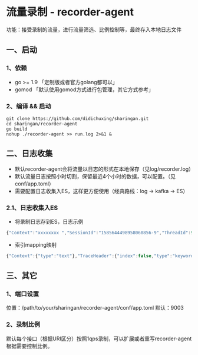 # 流量录制 - recorder-agent

功能：接受录制的流量，进行流量筛选、比例控制等，最终存入本地日志文件

## 一、启动

### 1、依赖

* go >= 1.9  「定制版或者官方golang都可以」
* gomod      「默认使用gomod方式进行包管理，其它方式参考」

### 2、编译 && 启动

```shell
git clone https://github.com/didichuxing/sharingan.git
cd sharingan/recorder-agent
go build
nohup ./recorder-agent >> run.log 2>&1 &
```

## 二、日志收集

* 默认recorder-agent会将流量以日志的形式在本地保存（见log/recorder.log）
* 默认流量日志按照小时切割，保留最近4个小时的数据，可以配置。（见conf/app.toml）
* 需要配置日志收集入ES，这样更方便使用（经典路线：log -> kafka -> ES）

### 2.1、日志收集入ES

* 将录制日志存到ES，日志示例

``` js
{"Context":"xxxxxxxx ","SessionId":"1585644498958060856-9","ThreadId":9,"TraceHeader":null,"NextSessionId":"1585644498959300110-9","CallFromInbound":{"ActionIndex":0,"OccurredAt":1585644498958075085,"ActionType":"CallFromInbound","Peer":{"IP":"::1","Port":52844,"Zone":""},"UnixAddr":{"Name":"","Net":""},"Request":"GET / HTTP/1.1\r\nHost: localhost:9999\r\nUser-Agent: curl/7.54.0\r\nAccept: */*\r\n\r\n"},"ReturnInbound":{"ActionIndex":1,"OccurredAt":1585644498958953830,"ActionType":"ReturnInbound","Response":"HTTP/1.1 200 OK\r\nDate: Tue, 31 Mar 2020 08:48:18 GMT\r\nContent-Length: 13\r\nContent-Type: text/plain; charset=utf-8\r\n\r\nHello world!\n"},"Actions":[{"ActionIndex":0,"OccurredAt":1585644498958681859,"ActionType":"CallOutbound","SocketFD":8,"Peer":{"IP":"127.0.0.1","Port":8888,"Zone":""},"ResponseTime":1585644498958887823,"UnixAddr":{"Name":"","Net":""},"Request":"GET / HTTP/1.1\r\nHost: 127.0.0.1:8888\r\nUser-Agent: Go-http-client/1.1\r\nAccept-Encoding: gzip\r\n\r\n","Response":"HTTP/1.1 200 OK\r\nDate: Tue, 31 Mar 2020 08:48:18 GMT\r\nContent-Length: 12\r\nContent-Type: text/plain; charset=utf-8\r\n\r\nHello test!\n","CSpanId":""},{"ActionIndex":1,"OccurredAt":1585644498958953830,"ActionType":"ReturnInbound","Response":"HTTP/1.1 200 OK\r\nDate: Tue, 31 Mar 2020 08:48:18 GMT\r\nContent-Length: 13\r\nContent-Type: text/plain; charset=utf-8\r\n\r\nHello world!\n"}],"TraceId":"","SpanId":""}
```

* 索引mapping映射

``` js
{"Context":{"type":"text"},"TraceHeader":{"index":false,"type":"keyword"},"ThreadId":{"type":"long"},"Actions":{"properties":{"Response":{"type":"text"},"UnixAddr":{"dynamic":"false","type":"object","enabled":false},"ActionType":{"type":"keyword"},"CSpanId":{"type":"keyword"},"OccurredAt":{"type":"long"},"Content":{"type":"text"},"FileName":{"type":"text"},"Peer":{"type":"object","enabled":false},"Request":{"type":"text","doc_values":false},"SocketFD":{"type":"long"},"ActionIndex":{"type":"long"},"ResponseTime":{"type":"long"}}},"ReturnInbound":{"properties":{"Response":{"type":"text"},"ActionType":{"type":"keyword"},"OccurredAt":{"type":"long"},"ActionIndex":{"type":"long"}}},"NextSessionId":{"type":"keyword"},"TraceId":{"type":"keyword"},"message":{"index":false,"type":"keyword","doc_values":false},"CallFromInbound":{"properties":{"UnixAddr":{"dynamic":"false","type":"object","enabled":false},"ActionType":{"type":"keyword"},"OccurredAt":{"type":"long"},"Peer":{"type":"object","enabled":false},"Request":{"type":"text"},"ActionIndex":{"type":"long"}}},"SessionId":{"type":"keyword"},"SpanId":{"type":"long"}}
```

## 三、其它

### 1、端口设置

位置：/path/to/your/sharingan/recorder-agent/conf/app.toml
默认：9003

### 2、录制比例

默认每个接口（根据URI区分）按照1qps录制，可以扩展或者重写recorder-agent根据需要控制比例。
